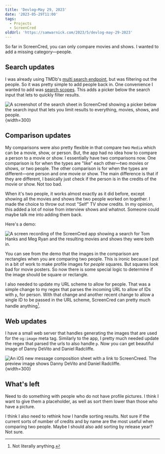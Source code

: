 ```yaml
---
title: 'Devlog—May 29, 2023'
date: '2023-05-29T11:00'
tags:
  - Projects
  - ScreenCred
oldUrl: 'https://samwarnick.com/2023/5/devlog-may-29-2023'
---
```


So far in ScreenCred, you can only compare movies and shows. I wanted to add a missing category—people.

## Search updates

I was already using TMDb's [multi search endpoint](https://developer.themoviedb.org/reference/search-multi), but was filtering out the people. So it was pretty simple to add people back in. One convenience I wanted to add was [search scopes](https://developer.apple.com/documentation/swiftui/view/searchscopes(_:scopes:)). This adds a picker below the search input that lets to quickly filter results.

![A screenshot of the search sheet in ScreenCred showing a picker below the search input that lets you limit results to everything, movies, shows, and people.](/media/2023-05-29-search-scopes.jpeg "Power searching"){width=300}

## Comparison updates

My comparisons were also pretty flexible in that compare two `Media` which can be a movie, show, or person. But, the app had no idea how to compare a person to a movie or show. I essentially have two comparisons now. One comparison is for when the types are "like" each other—two movies or shows, or two people. The other comparison is for when the types are different—one person and one movie or show. The main difference is that if they are different, I basically just check if the person is in the credits of the movie or show. Not too bad.

When it's two people, it works almost exactly as it did before, except showing all the movies and shows the two people worked on together. I made the choice to throw out most "Self" TV show credits. In my opinion, this added a lot of noise from interview shows and whatnot. Someone could maybe talk me into adding them back.

Here's a demo:

![A screen recording of the ScreenCred app showing a search for Tom Hanks and Meg Ryan and the resulting movies and shows they were both in.](/media/2023-05-29-people-demo.gif "Search demo")

You can see from the demo that the images in the comparison are rectangles when you are comparing two people. This is ironic because I put in a bit of work to make profile images for _people_ squares. But squares look bad for movie posters. So now there is some special logic to determine if the image should be square or rectangle.

I also needed to update my URL scheme to allow for people. That was a simple change to my regex that parses the incoming URL to allow of IDs with `p`, for person. With that change and another recent change to allow a single ID to be passed in the URL scheme, ScreenCred can pretty much handle anything[^1].

## Web updates

I have a small web server that handles generating the images that are used for the `og:image` meta tag. Similarly to the app, I pretty much needed update the regex that parsed the urls to also handle `p`. Now you can get beautiful image of Danny DeVito and Daniel Radcliffe.

![An iOS new message composition sheet with a link to ScreenCreed. The preview image shows Danny DeVito and Daniel Radcliffe.](/media/2023-05-29-share.jpeg "Your friends will love this"){width=300}

## What's left

Need to do something with people who do not have profile pictures. I think I want to give them a placeholder, as well as sort them lower than those who have a picture.

I think I also need to rethink how I handle sorting results. Not sure if the current sorts of number of credits and by name are the most useful when comparing two people. Maybe I should also add sorting by release year? Not sure.

[^1]: Not literally anything.
